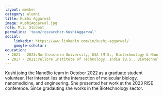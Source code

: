 ```yaml
---
layout: member
category: alumni
title: Kushi Aggarwal
image: KushiAggarwal.jpg
role: M.S. Student
permalink: 'team/researcher-KushiAggarwal'
social:
    linkedin: https://www.linkedin.com/in/kushi-aggarwal/
    google-scholar: 
education:
 - 2021 - 2023:Northeastern University, USA (M.S., Biotechnology & Nanomedice Gradaute Certificate)
 - 2017 - 2021:Vellore Institute of Technology, India (B.S., Biotechnology)
---
```


Kushi joing the NanoBio team in October 2022 as a graduate student volunteer. Her interest lies at the intersection of molecular biology, nanomedicine, and engineering. She presented her work at the 2023 RISE conference. Since gradauting she works in the Biotechnology sector.
